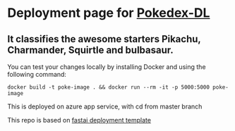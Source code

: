 # Deployment page for [Pokedex-DL](https://github.com/Akshay090/Pokedex-DL) 

## It classifies the awesome starters Pikachu, Charmander, Squirtle and bulbasaur.

You can test your changes locally by installing Docker and using the following command:

```
docker build -t poke-image . && docker run --rm -it -p 5000:5000 poke-image
```

This is deployed on azure app service, with cd from master branch

This repo is based on [fastai deployment template](https://github.com/render-examples/fastai-v3)
